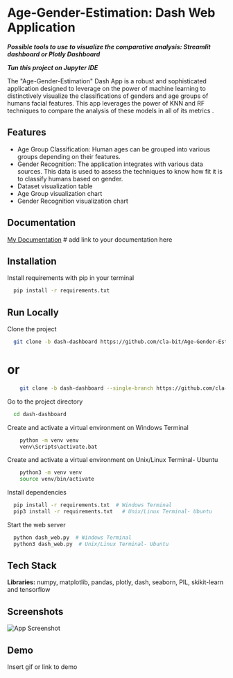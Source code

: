 
# Age-Gender-Estimation: Dash Web Application

***Possible tools to use to visualize the comparative analysis: Streamlit dashboard or Plotly Dashboard***


***Tun this project on Jupyter IDE***

The "Age-Gender-Estimation" Dash App is a robust and sophisticated application designed to leverage on the power of machine learning to distinctively visualize the classifications of genders and age groups of humans facial features. This app leverages the power of KNN and RF techniques to compare the analysis of these models in all of its metrics .







## Features

- Age Group Classification: Human ages can be grouped into various groups depending on their features.
- Gender Recognition: The application integrates with various data sources. This data is used to assess the techniques to know how fit it is to classify humans based on gender.
- Dataset visualization table
- Age Group visualization chart
- Gender Recognition visualization chart


## Documentation

[My Documentation](https://linktodocumentation) # add link to your documentation here


## Installation

Install requirements with pip in your terminal

```bash
  pip install -r requirements.txt
```
    
## Run Locally

Clone the project

```bash
  git clone -b dash-dashboard https://github.com/cla-bit/Age-Gender-Estimation.git
```
# or
```bash
    git clone -b dash-dashboard --single-branch https://github.com/cla-bit/Age-Gender-Estimation.git
```

Go to the project directory

```bash
  cd dash-dashboard
```

Create and activate a virtual environment on Windows Terminal
```bash
    python -m venv venv
    venv\Scripts\activate.bat
```

Create and activate a virtual environment on Unix/Linux Terminal- Ubuntu
```bash
    python3 -m venv venv
    source venv/bin/activate
```

Install dependencies

```bash
  pip install -r requirements.txt  # Windows Terminal
  pip3 install -r requirements.txt   # Unix/Linux Terminal- Ubuntu
```

Start the web server

```bash
  python dash_web.py  # Windows Terminal
  python3 dash_web.py  # Unix/Linux Terminal- Ubuntu
```


## Tech Stack

**Libraries:** numpy, matplotlib, pandas, plotly, dash, seaborn, PIL, skikit-learn and tensorflow


## Screenshots

![App Screenshot](https://via.placeholder.com/468x300?text=App+Screenshot+Here)


## Demo

Insert gif or link to demo

